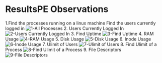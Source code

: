 # ResultsPE Observations


1.Find the processes running on a linux machine
Find the users currently logged in ![1-All Processes](https://user-images.githubusercontent.com/43114746/110269603-1f5a0480-7fea-11eb-8366-dac56cae4723.png)
2. Users Currently Logged In ![2-Users Currently Logged In](https://user-images.githubusercontent.com/43114746/110269620-27b23f80-7fea-11eb-8d28-2b36f64db888.png)
3. Find Uptime ![3-Find Uptime](https://user-images.githubusercontent.com/43114746/110269624-284ad600-7fea-11eb-8202-b9feb6047544.png)
4. RAM Usage ![4-RAM Usage](https://user-images.githubusercontent.com/43114746/110269625-28e36c80-7fea-11eb-8208-e090f8880753.png)
5. Disk Usage ![5-Disk Usage ](https://user-images.githubusercontent.com/43114746/110269628-297c0300-7fea-11eb-8d33-3c64920ecd4b.png)
6. Inode Usage ![6-Inode Usage ](https://user-images.githubusercontent.com/43114746/110269633-2a149980-7fea-11eb-8616-5b54d6fd0893.png)
7. Ulimit of Users ![7-Ulimit of Users](https://user-images.githubusercontent.com/43114746/110269646-30a31100-7fea-11eb-8b58-27a95c90702e.png)
8. Find Ulimit of a Process ![8-Find Ulimit of a Process](https://user-images.githubusercontent.com/43114746/110269648-313ba780-7fea-11eb-97b1-759c4da461da.png)
9. File Descriptors ![9-File Descriptors](https://user-images.githubusercontent.com/43114746/110269650-31d43e00-7fea-11eb-8df7-136b7f8ae0fd.png)

